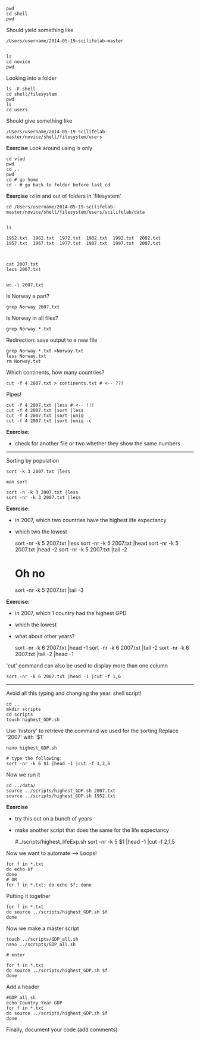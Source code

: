 

    pwd
    cd shell
    pwd

Should yield something like

    /Users/username/2014-05-19-scilifelab-master


    ls
    cd novice
    pwd

Looking into a folder


    ls -F shell
    cd shell/filesystem
    pwd
    ls
    cd users


Should give something like

    /Users/username/2014-05-19-scilifelab-master/novice/shell/filesystem/users

**Exercise**
Look around using ls only


    cd vlad
    pwd
    cd ..
    pwd
    cd # go home
    cd - # go back to folder before last cd

**Exercise**
```cd``` in and out of folders in 'filesystem'


    cd /Users/username/2014-05-19-scilifelab-master/novice/shell/filesystem/users/scilifelab/data


    ls

    1952.txt  1962.txt  1972.txt  1982.txt  1992.txt  2002.txt
    1957.txt  1967.txt  1977.txt  1987.txt  1997.txt  2007.txt



    cat 2007.txt
    less 2007.txt


    wc -l 2007.txt

Is Norway a part?


    grep Norway 2007.txt

Is Norway in all files?


    grep Norway *.txt

Redirection: save output to a new file


    grep Norway *.txt >Norway.txt
    less Norway.txt
    rm Norway.txt

Which continents, how many countries?


    cut -f 4 2007.txt > continents.txt # <-- ???

Pipes!


    cut -f 4 2007.txt |less # <-- !!!
    cut -f 4 2007.txt |sort |less
    cut -f 4 2007.txt |sort |uniq
    cut -f 4 2007.txt |sort |uniq -c

**Exercise:**

* check for another file or two whether they show the same numbers

-----
Sorting by population


    sort -k 3 2007.txt |less
    
    man sort
    
    sort -n -k 3 2007.txt |less
    sort -nr -k 3 2007.txt |less

**Exercise:**

* in 2007, which two countries have the highest life expectancy
* which two the lowest


    sort -nr -k 5 2007.txt |less
    sort -nr -k 5 2007.txt |head 
    sort -nr -k 5 2007.txt |head -2
    sort -nr -k 5 2007.txt |tail -2
    # Oh no
    sort -nr -k 5 2007.txt |tail -3

**Exercise:**

* in 2007, which 1 country had the highest GPD
* which the lowest
* what about other years?


    sort -nr -k 6 2007.txt |head -1
    sort -nr -k 6 2007.txt |tail -2
    sort -nr -k 6 2007.txt |tail -2 |head -1

'cut' command can also be used to display more than one column


    sort -nr -k 6 2007.txt |head -1 |cut -f 1,6

-----
Avoid all this typing and changing the year.
shell script!


    cd ..
    mkdir scripts
    cd scripts
    touch highest_GDP.sh


Use 'history' to retrieve the command we used for the sorting
Replace '2007' with '$1'


    nano highest_GDP.sh
    
    # type the following:
    sort -nr -k 6 $1 |head -1 |cut -f 1,2,6

Now we run it


    cd ../data/
    source ../scripts/highest_GDP.sh 2007.txt
    source ../scripts/highest_GDP.sh 1952.txt

**Exercise**

* try this out on a bunch of years
* make another script that does the same for the life expectancy


    #../scripts/highest_lifeExp.sh
    sort -nr -k 5 $1 |head -1 |cut -f 2,1,5

Now we want to automate
--> Loops!


    for f in *.txt
    do echo $f
    done
    # OR
    for f in *.txt; do echo $f; done

Putting it together


    for f in *.txt
    do source ../scripts/highest_GDP.sh $f
    done

Now we make a master script


    touch ../scripts/GDP_all.sh
    nano ../scripts/GDP_all.sh
    
    # enter
    
    for f in *.txt
    do source ../scripts/highest_GDP.sh $f
    done

Add a header


    #GDP_all.sh
    echo Country Year GDP
    for f in *.txt
    do source ../scripts/highest_GDP.sh $f
    done

Finally, document your code (add comments)
